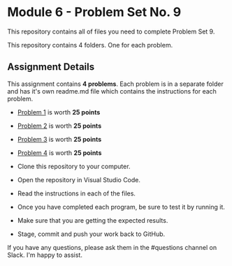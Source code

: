 # Module 6 - Problem Set No. 9

This repository contains all of files you need to complete Problem Set 9.

This repository contains 4 folders. One for each problem.

## Assignment Details

This assignment contains **4 problems**. Each problem is in a separate folder and has it's own readme.md file which contains the instructions for each problem.

- [Problem 1](https://github.com/belgort-clark/ctec-121-problem-set-9/tree/master/problem01) is worth **25 points**
- [Problem 2](https://github.com/belgort-clark/ctec-121-problem-set-9/tree/master/problem02) is worth **25 points**
- [Problem 3](https://github.com/belgort-clark/ctec-121-problem-set-9/tree/master/problem03) is worth **25 points**
- [Problem 4](https://github.com/belgort-clark/ctec-121-problem-set-9/tree/master/problem04) is worth **25 points**


- Clone this repository to your computer.
- Open the repository in Visual Studio Code.
- Read the instructions in each of the files.
- Once you have completed each program, be sure to test it by running it.
- Make sure that you are getting the expected results.
- Stage, commit and push your work back to GitHub.

If you have any questions, please ask them in the #questions channel on Slack. I'm happy to assist.